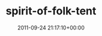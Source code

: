 ---
title:		"spirit-of-folk-tent"
type:		"photos"
mediatype:		"upload"
description:		"TBC"
date:		"2011-09-24 21:17:10+00:00"
album:		"events"
filename:		"spirit-of-folk-tent.md"
series:		""
cl_public_id:		"events/spirit-of-folk-tent"
cl_version:		1497002642
format:		"tiff"
bytes:		4468508
width:		2560
height:		1440
colours:
- "#262626"
- "#7A7A7A"
- "#6F6F6E"
exposure_mode:		"Manual"
program:		"Manual"
aperture:		"1.8"
focal_length:		"35.0 mm"
iso:		"2000"
shutter_speed:		"1/13"
metering:		"Center-weighted average"
flash:		"Off, Did not fire"
white_balance:		"Custom"
colour_temp:		"3650"
has_crop:		"false"
orientation:		"Horizontal (normal)"
camera_model:		"NIKON D7000"
lens_info:		"35mm f/1.8"
artist:		"Matt Finucane"
x_resolution:		"300"
y_resolution:		"300"
---